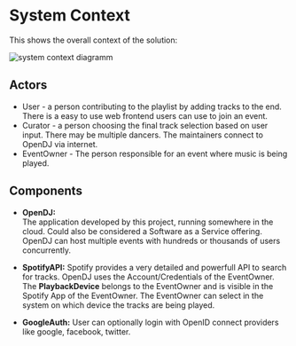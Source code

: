 # System Context

This shows the overall context of the solution:

![system context diagramm](http://www.plantuml.com/plantuml/proxy?cache=no&src=https://raw.github.com/sa-mw-dach/OpenDJ/master/docs/20architecture/system%20context.puml)



## Actors

* User - a person contributing to the playlist by adding tracks to the end. There is a easy to use web frontend users can use to join an event.
* Curator - a person choosing the final track selection based on user input. There may be multiple dancers. The maintainers connect to OpenDJ via internet.
* EventOwner - The person responsible for an event where music is being played. 

## Components
* **OpenDJ:**  
The application developed by this project, running somewhere in the cloud. Could also be considered a Software as a Service offering. OpenDJ can host multiple events with hundreds or thousands of users concurrently.

* **SpotifyAPI:** 
Spotify provides a very detailed and powerfull API to search for tracks.
OpenDJ uses the Account/Credentials of the EventOwner.  
The **PlaybackDevice** belongs to the EventOwner and is visible in the Spotify App of the EventOwner. The EventOwner can select in the system on which device the tracks are being played.

* **GoogleAuth:** 
User can optionally login with OpenID connect providers like google, facebook, twitter.



